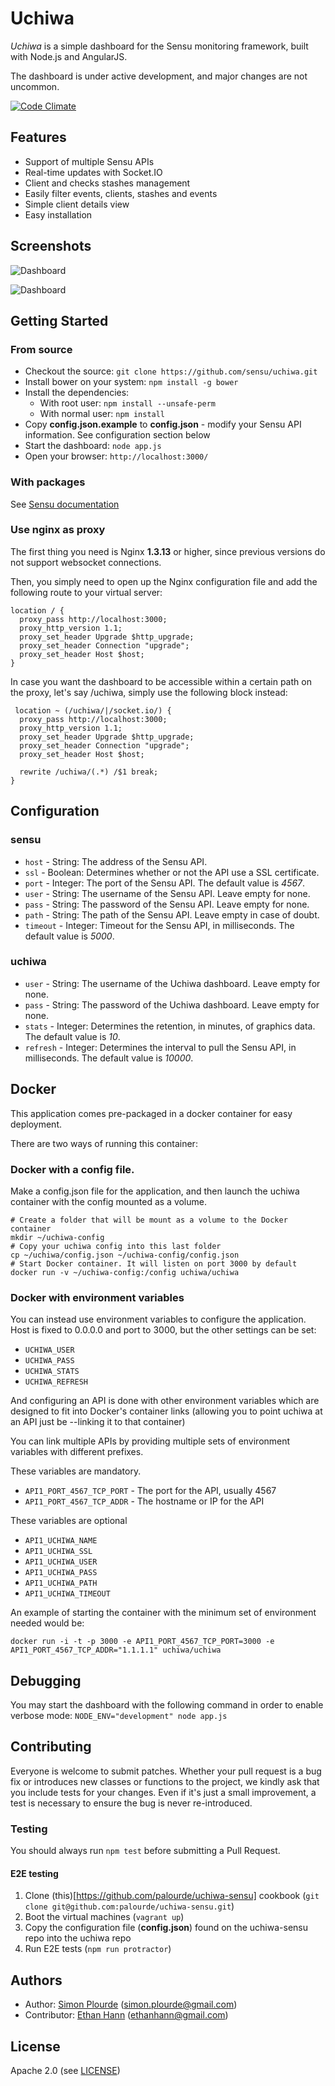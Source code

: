 # Uchiwa

*Uchiwa* is a simple dashboard for the Sensu monitoring framework, built with Node.js and AngularJS.

The dashboard is under active development, and major changes are not uncommon.

[![Code Climate](https://codeclimate.com/github/palourde/uchiwa.png)](https://codeclimate.com/github/palourde/uchiwa)

## Features

* Support of multiple Sensu APIs
* Real-time updates with Socket.IO
* Client and checks stashes management
* Easily filter events, clients, stashes and events
* Simple client details view
* Easy installation

## Screenshots

![Dashboard](http://palourde.github.io/images/uchiwa-dashboard.png)

![Dashboard](http://palourde.github.io/images/uchiwa-client.png)

## Getting Started

### From source

* Checkout the source: `git clone https://github.com/sensu/uchiwa.git`
* Install bower on your system: `npm install -g bower`
* Install the dependencies: 
  * With root user: `npm install --unsafe-perm`
  * With normal user: `npm install`
* Copy **config.json.example** to **config.json** - modify your Sensu API information. See configuration section below
* Start the dashboard: `node app.js`
* Open your browser: `http://localhost:3000/`

### With packages

See [Sensu documentation](http://sensuapp.org/docs/0.13/dashboards_uchiwa)


### Use nginx as proxy

The first thing you need is Nginx **1.3.13** or higher, since previous versions do not support websocket connections.

Then, you simply need to open up the Nginx configuration file and add the following route to your virtual server:
```
location / {
  proxy_pass http://localhost:3000;
  proxy_http_version 1.1;
  proxy_set_header Upgrade $http_upgrade;
  proxy_set_header Connection "upgrade";
  proxy_set_header Host $host;
}
```

In case you want the dashboard to be accessible within a certain path on the proxy, let's say /uchiwa, simply use the following block instead:
```
 location ~ (/uchiwa/|/socket.io/) {
  proxy_pass http://localhost:3000;
  proxy_http_version 1.1;
  proxy_set_header Upgrade $http_upgrade;
  proxy_set_header Connection "upgrade";
  proxy_set_header Host $host;

  rewrite /uchiwa/(.*) /$1 break;
}
```

## Configuration
### sensu
- `host` - String: The address of the Sensu API.
- `ssl` - Boolean: Determines whether or not the API use a SSL certificate.
- `port` - Integer: The port of the Sensu API. The default value is *4567*.
- `user` - String: The username of the Sensu API. Leave empty for none.
- `pass` - String: The password of the Sensu API. Leave empty for none.
- `path` - String: The path of the Sensu API. Leave empty in case of doubt.
- `timeout` - Integer: Timeout for the Sensu API, in milliseconds. The default value is *5000*.

### uchiwa
- `user` - String: The username of the Uchiwa dashboard. Leave empty for none.
- `pass` - String: The password of the Uchiwa dashboard. Leave empty for none.
- `stats` - Integer: Determines the retention, in minutes, of graphics data. The default value is *10*.
- `refresh` - Integer: Determines the interval to pull the Sensu API, in milliseconds. The default value is *10000*.

## Docker

This application comes pre-packaged in a docker container for easy deployment.

There are two ways of running this container:

### Docker with a config file.

Make a config.json file for the application, and then launch the uchiwa container with the config mounted as a volume.

    # Create a folder that will be mount as a volume to the Docker container
    mkdir ~/uchiwa-config
    # Copy your uchiwa config into this last folder
    cp ~/uchiwa/config.json ~/uchiwa-config/config.json
    # Start Docker container. It will listen on port 3000 by default
    docker run -v ~/uchiwa-config:/config uchiwa/uchiwa

### Docker with environment variables

You can instead use environment variables to configure the application. Host is fixed to 0.0.0.0 and port to 3000,
but the other settings can be set:

- `UCHIWA_USER`
- `UCHIWA_PASS`
- `UCHIWA_STATS`
- `UCHIWA_REFRESH`

And configuring an API is done with other environment variables which are designed to fit into Docker's
container links (allowing you to point uchiwa at an API just be --linking it to that container)

You can link multiple APIs by providing multiple sets of environment variables with different prefixes.

These variables are mandatory.

- `API1_PORT_4567_TCP_PORT` - The port for the API, usually 4567
- `API1_PORT_4567_TCP_ADDR` - The hostname or IP for the API

These variables are optional

- `API1_UCHIWA_NAME`
- `API1_UCHIWA_SSL`
- `API1_UCHIWA_USER`
- `API1_UCHIWA_PASS`
- `API1_UCHIWA_PATH`
- `API1_UCHIWA_TIMEOUT`

An example of starting the container with the minimum set of environment needed would be:

`docker run -i -t -p 3000 -e API1_PORT_4567_TCP_PORT=3000 -e API1_PORT_4567_TCP_ADDR="1.1.1.1" uchiwa/uchiwa`

## Debugging
You may start the dashboard with the following command in order to enable verbose mode: `NODE_ENV="development" node app.js`

## Contributing
Everyone is welcome to submit patches. Whether your pull request is a bug fix or introduces new classes or functions to the project, we kindly ask that you include tests for your changes. Even if it's just a small improvement, a test is necessary to ensure the bug is never re-introduced.

### Testing
You should always run `npm test` before submitting a Pull Request.

#### E2E testing
1. Clone (this)[https://github.com/palourde/uchiwa-sensu] cookbook (`git clone git@github.com:palourde/uchiwa-sensu.git`)
2. Boot the virtual machines (`vagrant up`)
3. Copy the configuration file (**config.json**) found on the uchiwa-sensu repo into the uchiwa repo
4. Run E2E tests (`npm run protractor`)

## Authors
* Author: [Simon Plourde][author] (<simon.plourde@gmail.com>)
* Contributor: [Ethan Hann][ethanhann] (<ethanhann@gmail.com>)

## License
Apache 2.0 (see [LICENSE][license])

[author]:                 https://github.com/palourde
[license]:                https://github.com/palourde/uchiwa/blob/master/LICENSE
[ethanhann]:              http://www.ethanhann.com/
